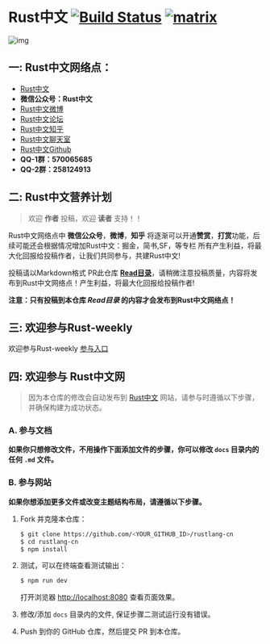 # Rust中文 [![Build Status](https://dev.azure.com/rustlang-cn/rustlang-cn/_apis/build/status/rustlang-cn.rustlang-cn?branchName=master)](https://dev.azure.com/rustlang-cn/rustlang-cn/_build/latest?definitionId=1&branchName=master) [![matrix](https://about.riot.im/images/favicon-32.png)](https://riot.im/app/#/room/#rustlang-cn:matrix.org)

![img](https://raw.githubusercontent.com/rustlang-cn/resourses/master/files/rustlang-cn-small.png)

## 一: Rust中文网络点：

- [Rust中文](https://rustlang-cn.org)
- **微信公众号：Rust中文**
- [Rust中文微博](https://weibo.com/kriry?is_all=1)
- [Rust中文论坛](http://kriry.com/a/community/rust)
- [Rust中文知乎](https://zhuanlan.zhihu.com/rustlang-cn)
- [Rust中文聊天室](https://riot.im/app/#/room/#rustlang-cn:matrix.org)
- [Rust中文Github](https://github.com/rustlang-cn)
- **QQ-1群：570065685**
- **QQ-2群：258124913**

## 二: Rust中文营养计划

> 欢迎 **作者** 投稿，欢迎 **读者** 支持！！

Rust中文网络点中 **微信公众号**，**微博**，**知乎** 将逐渐可以开通**赞赏**，**打赏**功能，后续可能还会根据情况增加Rust中文：掘金，简书,SF，等专栏 所有产生利益，将最大化回报给投稿作者，让我们共同参与，共建Rust中文!

投稿请以Markdown格式 PR此仓库 [**Read目录**](https://github.com/rustlang-cn/rustlang-cn/tree/master/docs/read)，请稍微注意投稿质量，内容将发布到Rust中文网络点！产生利益，将最大化回报给投稿作者!

**注意：只有投稿到本仓库 *Read目录* 的内容才会发布到Rust中文网络点！**
 
## 三: 欢迎参与Rust-weekly

欢迎参与Rust-weekly [参与入口](https://github.com/rustlang-cn/rustlang-cn/blob/master/docs/weekly/Rust-weekly-next.md)

## 四: 欢迎参与 Rust中文网

> 因为本仓库的修改会自动发布到 [Rust中文](https://rustlang-cn.org/) 网站，请参与时遵循以下步骤，并确保构建为成功状态。

### A. 参与文档

**如果你只想修改文件，不用操作下面添加文件的步骤，你可以修改 `docs` 目录内的任何 `.md` 文件。**

### B. 参与网站

**如果你想添加更多文件或改变主题结构布局，请遵循以下步骤。**

1. Fork 并克隆本仓库：

    ```bash
    $ git clone https://github.com/<YOUR_GITHUB_ID>/rustlang-cn
    $ cd rustlang-cn
    $ npm install
    ```

2. 测试，可以在终端查看测试输出：

    ```bash
    $ npm run dev
    ```

    打开浏览器 <http://localhost:8080> 查看页面效果。

3. 修改/添加 `docs` 目录内的文件, 保证步骤二测试运行没有错误。

4. Push 到你的 GitHub 仓库，然后提交 PR 到本仓库。
